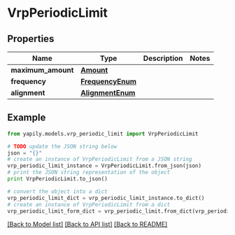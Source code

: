 # VrpPeriodicLimit


## Properties
Name | Type | Description | Notes
------------ | ------------- | ------------- | -------------
**maximum_amount** | [**Amount**](Amount.md) |  | 
**frequency** | [**FrequencyEnum**](FrequencyEnum.md) |  | 
**alignment** | [**AlignmentEnum**](AlignmentEnum.md) |  | 

## Example

```python
from yapily.models.vrp_periodic_limit import VrpPeriodicLimit

# TODO update the JSON string below
json = "{}"
# create an instance of VrpPeriodicLimit from a JSON string
vrp_periodic_limit_instance = VrpPeriodicLimit.from_json(json)
# print the JSON string representation of the object
print VrpPeriodicLimit.to_json()

# convert the object into a dict
vrp_periodic_limit_dict = vrp_periodic_limit_instance.to_dict()
# create an instance of VrpPeriodicLimit from a dict
vrp_periodic_limit_form_dict = vrp_periodic_limit.from_dict(vrp_periodic_limit_dict)
```
[[Back to Model list]](../README.md#documentation-for-models) [[Back to API list]](../README.md#documentation-for-api-endpoints) [[Back to README]](../README.md)



